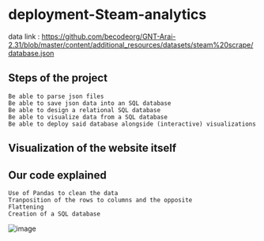# deployment-Steam-analytics
data link : https://github.com/becodeorg/GNT-Arai-2.31/blob/master/content/additional_resources/datasets/steam%20scrape/database.json

## Steps of the project

    Be able to parse json files
    Be able to save json data into an SQL database
    Be able to design a relational SQL database
    Be able to visualize data from a SQL database
    Be able to deploy said database alongside (interactive) visualizations
    
## Visualization of the website itself

## Our code explained
    
    Use of Pandas to clean the data
    Tranposition of the rows to columns and the opposite
    Flattening
    Creation of a SQL database
    
![image](https://user-images.githubusercontent.com/84380899/131637182-998fc555-97a4-448b-9991-24dbd921fb27.png)
